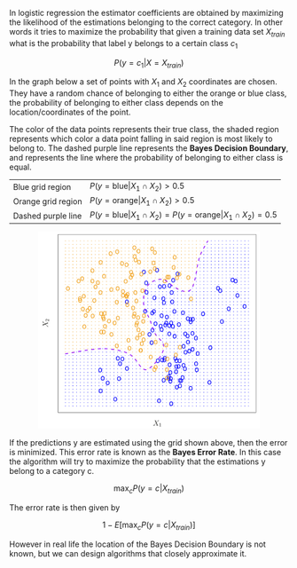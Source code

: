 In logistic regression the estimator coefficients are obtained by maximizing the likelihood of the estimations  belonging to the correct category. In other words it tries to maximize the probability that given a training data set  $X_{train}$ what is the probability that label y belongs to a certain class  $c_1$
 
$$P(y=c_1|X=X_{train}) $$
 
In the graph below a set of points with $X_1$ and $X_2$ coordinates are chosen. They have a random chance of belonging to either the orange or blue class, the probability of belonging to either class depends on the location/coordinates of the point. 

The color of the data points represents their true class, the shaded region represents which color a data point falling in said region is most likely to belong to. The dashed purple line represents the **Bayes Decision Boundary**, and represents the line where the probability of belonging to either class is equal.

| | |
|---|---|
|Blue grid region |		$P(y= \text{blue} \|X_1 \cap X_2)>0.5$ |
|Orange grid region |	$P(y= \text{orange} \|X_1 \cap X_2)>0.5$|
|Dashed purple line |	$P(y= \text{blue} \|X_1 \cap X_2)= P(y= \text{orange} \|X_1 \cap X_2)=0.5$|

<p align="center">
  <img src="../../images/bayes_decision_boundary.png" alt="bayes_decision_boundary" width="400px"/>
</p>

If the predictions y are estimated using the grid shown above, then the error is minimized. This error rate is known as the **Bayes Error Rate**. In this case the algorithm will try to maximize the probability that the estimations y belong to a category c. 

 <!-- $$ \text{max}_c \{ P(y=c|X_{train}) \}$$ -->

 $$
 \text{max} _c P(y=c | X_{train})
 $$

The error rate is then given by

$$
1-E[ \text{max} _c P(y=c|X_{train}) ]
$$

However in real life the location of the Bayes Decision Boundary is not known, but we can design algorithms that closely approximate it. 
